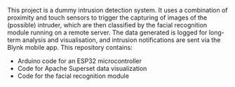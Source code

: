 This project is a dummy intrusion detection system. It uses a combination of proximity and touch sensors to trigger the capturing of images of the (possible) intruder, which are then classified by the facial recognition module running on a remote server. The data generated is logged for long-term analysis and visualisation, and intrusion notifications are sent via the Blynk mobile app.
This repository contains:
- Arduino code for an ESP32 microcontroller
- Code for Apache Superset data visualization
- Code for the facial recognition module
